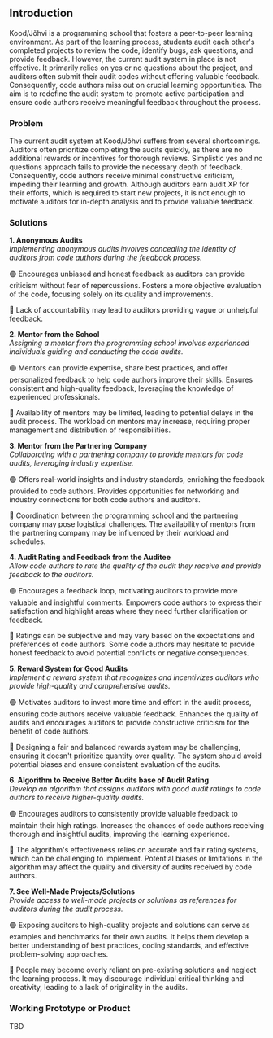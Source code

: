 ## Introduction
Kood/Jõhvi is a programming school that fosters a peer-to-peer learning environment. As part of the learning process, students audit each other's completed projects to review the code, identify bugs, ask questions, and provide feedback. However, the current audit system in place is not effective. It primarily relies on yes or no questions about the project, and auditors often submit their audit codes without offering valuable feedback. Consequently, code authors miss out on crucial learning opportunities. The aim is to redefine the audit system to promote active participation and ensure code authors receive meaningful feedback throughout the process. 

### Problem
The current audit system at Kood/Jõhvi suffers from several shortcomings. Auditors often prioritize completing the audits quickly, as there are no additional rewards or incentives for thorough reviews. Simplistic yes and no questions approach fails to provide the necessary depth of feedback. Consequently, code authors receive minimal constructive criticism, impeding their learning and growth. Although auditors earn audit XP for their efforts, which is required to start new projects, it is not enough to motivate auditors for in-depth analysis and to provide valuable feedback.

### Solutions

**1. Anonymous Audits**<br>
_Implementing anonymous audits involves concealing the identity of auditors from code authors during the feedback process._

🟢 Encourages unbiased and honest feedback as auditors can provide criticism without fear of repercussions. Fosters a more objective evaluation of the code, focusing solely on its quality and improvements. 

🔴 Lack of accountability may lead to auditors providing vague or unhelpful feedback. 

**2. Mentor from the School**<br>
_Assigning a mentor from the programming school involves experienced individuals guiding and conducting the code audits._

🟢 Mentors can provide expertise, share best practices, and offer personalized feedback to help code authors improve their skills. Ensures consistent and high-quality feedback, leveraging the knowledge of experienced professionals. 

🔴 Availability of mentors may be limited, leading to potential delays in the audit process. The workload on mentors may increase, requiring proper management and distribution of responsibilities.

**3. Mentor from the Partnering Company**<br>
_Collaborating with a partnering company to provide mentors for code audits, leveraging industry expertise._

🟢 Offers real-world insights and industry standards, enriching the feedback provided to code authors. Provides opportunities for networking and industry connections for both code authors and auditors. 

🔴 Coordination between the programming school and the partnering company may pose logistical challenges. The availability of mentors from the partnering company may be influenced by their workload and schedules.

**4. Audit Rating and Feedback from the Auditee**<br>
_Allow code authors to rate the quality of the audit they receive and provide feedback to the auditors._

🟢 Encourages a feedback loop, motivating auditors to provide more valuable and insightful comments. Empowers code authors to express their satisfaction and highlight areas where they need further clarification or feedback. 

🔴 Ratings can be subjective and may vary based on the expectations and preferences of code authors. Some code authors may hesitate to provide honest feedback to avoid potential conflicts or negative consequences.

**5. Reward System for Good Audits**<br>
_Implement a reward system that recognizes and incentivizes auditors who provide high-quality and comprehensive audits._

🟢 Motivates auditors to invest more time and effort in the audit process, ensuring code authors receive valuable feedback. Enhances the quality of audits and encourages auditors to provide constructive criticism for the benefit of code authors. 

🔴 Designing a fair and balanced rewards system may be challenging, ensuring it doesn't prioritize quantity over quality. The system should avoid potential biases and ensure consistent evaluation of the audits.

**6. Algorithm to Receive Better Audits base of Audit Rating**<br>
_Develop an algorithm that assigns auditors with good audit ratings to code authors to receive higher-quality audits._

🟢 Encourages auditors to consistently provide valuable feedback to maintain their high ratings. Increases the chances of code authors receiving thorough and insightful audits, improving the learning experience. 

🔴 The algorithm's effectiveness relies on accurate and fair rating systems, which can be challenging to implement. Potential biases or limitations in the algorithm may affect the quality and diversity of audits received by code authors.

**7. See Well-Made Projects/Solutions**<br>
_Provide access to well-made projects or solutions as references for auditors during the audit process._

🟢 Exposing auditors to high-quality projects and solutions can serve as examples and benchmarks for their own audits. It helps them develop a better understanding of best practices, coding standards, and effective problem-solving approaches.

🔴 People may become overly reliant on pre-existing solutions and neglect the learning process. It may discourage individual critical thinking and creativity, leading to a lack of originality in the audits.

### Working Prototype or Product

TBD
